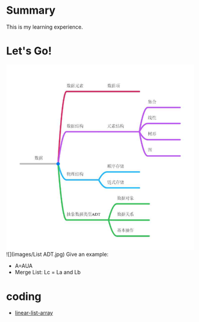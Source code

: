 # Summary
This is my learning experience.
# Let's Go!
![](images/data.jpg)
![](images/List ADT.jpg)
Give an example:                      
- A=AUA
- Merge List: Lc = La and Lb

# coding
- [linear-list-array]()
